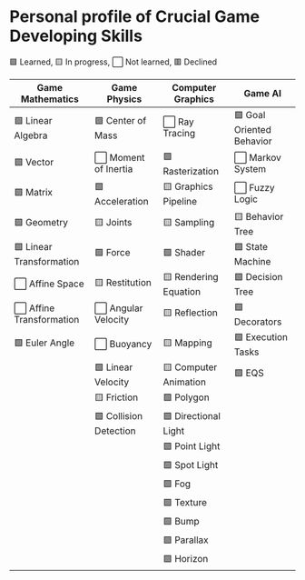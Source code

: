 # Personal profile of Crucial Game Developing Skills

🟩 Learned, 🟨 In progress, ⬜ Not learned, 🟥 Declined



| Game Mathematics      | Game Physics           | Computer Graphics     | Game AI                  |
|------------------------|------------------------|------------------------|--------------------------|
| 🟩 Linear Algebra      | 🟩 Center of Mass      | ⬜ Ray Tracing         | 🟩 Goal Oriented Behavior |
| 🟩 Vector              | ⬜ Moment of Inertia   | 🟩 Rasterization       | ⬜ Markov System          |
| 🟩 Matrix              | 🟩 Acceleration        | 🟨 Graphics Pipeline   | ⬜ Fuzzy Logic            |
| 🟩 Geometry            | 🟨 Joints              | 🟨 Sampling            | 🟨 Behavior Tree          |
| 🟩 Linear Transformation | 🟩 Force             | 🟩 Shader              | 🟩 State Machine          |
| ⬜ Affine Space        | 🟨 Restitution         | 🟨 Rendering Equation  | 🟩 Decision Tree          |
| ⬜ Affine Transformation | ⬜ Angular Velocity  | 🟨 Reflection          | 🟩 Decorators             |
| 🟩 Euler Angle         | ⬜ Buoyancy           | 🟨 Mapping             | 🟩 Execution Tasks         |
|                        | 🟩 Linear Velocity    | 🟨 Computer Animation  | 🟩 EQS                    |
|                        | 🟨 Friction           | 🟩 Polygon             |                          |
|                        | 🟩 Collision Detection | 🟩 Directional Light   |                          |
|                        |                        | 🟩 Point Light         |                          |
|                        |                        | 🟩 Spot Light          |                          |
|                        |                        | 🟩 Fog                 |                          |
|                        |                        | 🟩 Texture             |                          |
|                        |                        | 🟩 Bump                |                          |
|                        |                        | 🟩 Parallax            |                          |
|                        |                        | 🟩 Horizon             |                          |
